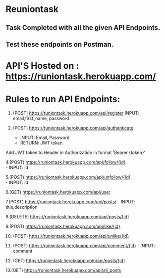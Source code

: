 # Reuniontask

## Task Completed with all the given API Endpoints.
## Test these endpoints on Postman.

# API'S Hosted on :     https://runiontask.herokuapp.com/


# Rules to run API Endpoints:
1. (POST) https://runiontask.herokuapp.com/api/register
     INPUT: email,first_name, password
     
2. (POST) https://runiontask.herokuapp.com/api/authenticate 
    - INPUT: Email, Password
    - RETURN: JWT token

Add JWT token to Header in Authorization in format 'Bearer {token}'

4.(POST) https://runiontask.herokuapp.com/api/follow/{id}  
      - INPUT: id

5.(POST) https://runiontask.herokuapp.com/api/unfollow/{id}  
      - INPUT: id
      
6.(GET) https://runiontask.herokuapp.com/api/user

7.(POST) https://runiontask.herokuapp.com/api/posts/ 
    - INPUT: title,description
  
8.(DELETE) https://runiontask.herokuapp.com/api/posts/{id}

9.(POST) https://runiontask.herokuapp.com/api/like/{id} 

10. (POST) https://runiontask.herokuapp.com/api/unlike/{id} 

11. (POST) https://runiontask.herokuapp.com/api/comment/{id}
           - INPUT: comment

12. (GET) https://runiontask.herokuapp.com/api/posts/{id}

13.(GET) https://runiontask.herokuapp.com/api/all_posts
